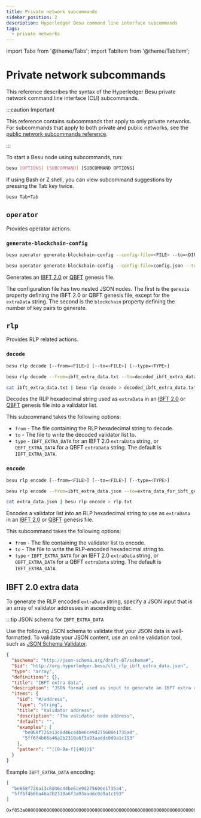 ```yaml
---
title: Private network subcommands
sidebar_position: 2
description: Hyperledger Besu command line interface subcommands
tags:
  - private networks
---
```


import Tabs from '@theme/Tabs';
import TabItem from '@theme/TabItem';

# Private network subcommands

This reference describes the syntax of the Hyperledger Besu private network command line interface (CLI) subcommands.

:::caution Important

This reference contains subcommands that apply to only private networks. For subcommands that apply to both private and public networks, see the [public network subcommands reference](../../../public-networks/reference/cli/subcommands.md).

:::

To start a Besu node using subcommands, run:

```bash
besu [OPTIONS] [SUBCOMMAND] [SUBCOMMAND OPTIONS]
```

If using Bash or Z shell, you can view subcommand suggestions by pressing the Tab key twice.

```bash
besu Tab+Tab
```

## `operator`

Provides operator actions.

### `generate-blockchain-config`

<Tabs>

<TabItem value="Syntax" label="Syntax" default>

```bash
besu operator generate-blockchain-config --config-file=<FILE> --to=<DIRECTORY> [--genesis-file-name=<FILE>] [--private-key-file-name=<FILE>] [--public-key-file-name=<FILE>]
```

</TabItem>

<TabItem value="Example" label="Example">

```bash
besu operator generate-blockchain-config --config-file=config.json --to=myNetworkFiles
```

</TabItem>

</Tabs>

Generates an [IBFT 2.0](../../how-to/configure/consensus/ibft.md#genesis-file) or [QBFT](../../how-to/configure/consensus/qbft.md#genesis-file) genesis file.

The configuration file has two nested JSON nodes. The first is the `genesis` property defining the IBFT 2.0 or QBFT genesis file, except for the `extraData` string. The second is the `blockchain` property defining the number of key pairs to generate.

## `rlp`

Provides RLP related actions.

### `decode`

<Tabs>

<TabItem value="Syntax" label="Syntax" default>

```bash
besu rlp decode [--from=<FILE>] [--to=<FILE>] [--type=<TYPE>]
```

</TabItem>

<TabItem value="File example" label="File example">

```bash
besu rlp decode --from=ibft_extra_data.txt --to=decoded_ibft_extra_data.txt --type=IBFT_EXTRA_DATA
```

</TabItem>

<TabItem value="Standard input/output example" label="Standard input/output example">

```bash
cat ibft_extra_data.txt | besu rlp decode > decoded_ibft_extra_data.txt
```

</TabItem>

</Tabs>

Decodes the RLP hexadecimal string used as `extraData` in an
[IBFT 2.0](../../how-to/configure/consensus/ibft.md#extra-data) or
[QBFT](../../how-to/configure/consensus/qbft.md#extra-data) genesis file into a validator list.

This subcommand takes the following options:

- `from` - The file containing the RLP hexadecimal string to decode.
- `to` - The file to write the decoded validator list to.
- `type` - `IBFT_EXTRA_DATA` for an IBFT 2.0 `extraData` string, or `QBFT_EXTRA_DATA` for a QBFT
  `extraData` string.
  The default is `IBFT_EXTRA_DATA`.

### `encode`

<Tabs>

<TabItem value="Syntax" label="Syntax" default>

```bash
besu rlp encode [--from=<FILE>] [--to=<FILE>] [--type=<TYPE>]
```

</TabItem>

<TabItem value="File example" label="File example">

```bash
besu rlp encode --from=ibft_extra_data.json --to=extra_data_for_ibft_genesis.txt --type=IBFT_EXTRA_DATA
```

</TabItem>

<TabItem value="Standard input/output example" label="Standard input/output example">

```bash
cat extra_data.json | besu rlp encode > rlp.txt
```

</TabItem>

</Tabs>

Encodes a validator list into an RLP hexadecimal string to use as `extraData` in an
[IBFT 2.0](../../how-to/configure/consensus/ibft.md#extra-data) or
[QBFT](../../how-to/configure/consensus/qbft.md#extra-data) genesis file.

This subcommand takes the following options:

- `from` - The file containing the validator list to encode.
- `to` - The file to write the RLP-encoded hexadecimal string to.
- `type` - `IBFT_EXTRA_DATA` for an IBFT 2.0 `extraData` string, or `QBFT_EXTRA_DATA` for a QBFT
  `extraData` string.
  The default is `IBFT_EXTRA_DATA`.

## IBFT 2.0 extra data

To generate the RLP encoded `extraData` string, specify a JSON input that is an array of validator addresses in ascending order.

:::tip JSON schema for `IBFT_EXTRA_DATA`

Use the following JSON schema to validate that your JSON data is well-formatted. To validate your JSON content, use an online validation tool, such as [JSON Schema Validator](https://www.jsonschemavalidator.net/).

```json
{
  "$schema": "http://json-schema.org/draft-07/schema#",
  "$id": "http://org.hyperledger.besu/cli_rlp_ibft_extra_data.json",
  "type": "array",
  "definitions": {},
  "title": "IBFT extra data",
  "description": "JSON format used as input to generate an IBFT extra data RLP string",
  "items": {
    "$id": "#/address",
    "type": "string",
    "title": "Validator address",
    "description": "The validator node address",
    "default": "",
    "examples": [
      "be068f726a13c8d46c44be6ce9d275600e1735a4",
      "5ff6f4b66a46a2b2310a6f3a93aaddc0d9a1c193"
    ],
    "pattern": "^([0-9a-f]{40})$"
  }
}
```

Example `IBFT_EXTRA_DATA` encoding:

<Tabs>

<TabItem value="JSON input" label="JSON input" default>

```json
[
  "be068f726a13c8d46c44be6ce9d275600e1735a4",
  "5ff6f4b66a46a2b2310a6f3a93aaddc0d9a1c193"
]
```

</TabItem>

<TabItem value="RLP output" label="RLP output">

```
0xf853a00000000000000000000000000000000000000000000000000000000000000000ea94be068f726a13c8d46c44be6ce9d275600e1735a4945ff6f4b66a46a2b2310a6f3a93aaddc0d9a1c193808400000000c0
```

</TabItem>

</Tabs>
